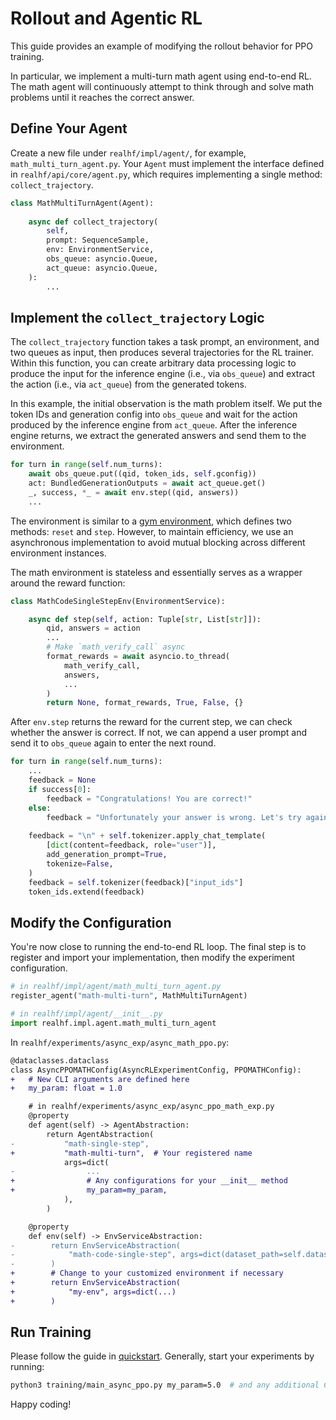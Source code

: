 # Rollout and Agentic RL

This guide provides an example of modifying the rollout behavior for PPO training.

In particular, we implement a multi-turn math agent using end-to-end RL. The math agent will continuously attempt to think through and solve math problems until it reaches the correct answer.

## Define Your Agent

Create a new file under `realhf/impl/agent/`, for example, `math_multi_turn_agent.py`. Your `Agent` must implement the interface defined in `realhf/api/core/agent.py`, which requires implementing a single method: `collect_trajectory`.

```python
class MathMultiTurnAgent(Agent):
    
    async def collect_trajectory(
        self,
        prompt: SequenceSample,
        env: EnvironmentService,
        obs_queue: asyncio.Queue,
        act_queue: asyncio.Queue,
    ):
        ...
```

## Implement the `collect_trajectory` Logic

The `collect_trajectory` function takes a task prompt, an environment, and two queues as input, then produces several trajectories for the RL trainer. Within this function, you can create arbitrary data processing logic to produce the input for the inference engine (i.e., via `obs_queue`) and extract the action (i.e., via `act_queue`) from the generated tokens.

In this example, the initial observation is the math problem itself. We put the token IDs and generation config into `obs_queue` and wait for the action produced by the inference engine from `act_queue`. After the inference engine returns, we extract the generated answers and send them to the environment.

```python
for turn in range(self.num_turns):
    await obs_queue.put((qid, token_ids, self.gconfig))
    act: BundledGenerationOutputs = await act_queue.get()
    _, success, *_ = await env.step((qid, answers))
    ...
```

The environment is similar to a [gym environment](https://github.com/Farama-Foundation/Gymnasium), which defines two methods: `reset` and `step`. However, to maintain efficiency, we use an asynchronous implementation to avoid mutual blocking across different environment instances.

The math environment is stateless and essentially serves as a wrapper around the reward function:

```python
class MathCodeSingleStepEnv(EnvironmentService):

    async def step(self, action: Tuple[str, List[str]]):
        qid, answers = action
        ...
        # Make `math_verify_call` async
        format_rewards = await asyncio.to_thread(
            math_verify_call,
            answers,
            ...
        )
        return None, format_rewards, True, False, {}
```

After `env.step` returns the reward for the current step, we can check whether the answer is correct. If not, we can append a user prompt and send it to `obs_queue` again to enter the next round.

```python
for turn in range(self.num_turns):
    ...
    feedback = None
    if success[0]:
        feedback = "Congratulations! You are correct!"
    else:
        feedback = "Unfortunately your answer is wrong. Let's try again."
    
    feedback = "\n" + self.tokenizer.apply_chat_template(
        [dict(content=feedback, role="user")],
        add_generation_prompt=True,
        tokenize=False,
    )
    feedback = self.tokenizer(feedback)["input_ids"]
    token_ids.extend(feedback)
```

## Modify the Configuration

You're now close to running the end-to-end RL loop. The final step is to register and import your implementation, then modify the experiment configuration.

```python
# in realhf/impl/agent/math_multi_turn_agent.py
register_agent("math-multi-turn", MathMultiTurnAgent)
```

```python
# in realhf/impl/agent/__init__.py
import realhf.impl.agent.math_multi_turn_agent
```

In `realhf/experiments/async_exp/async_math_ppo.py`:

```diff
@dataclasses.dataclass
class AsyncPPOMATHConfig(AsyncRLExperimentConfig, PPOMATHConfig):
+   # New CLI arguments are defined here
+   my_param: float = 1.0

    # in realhf/experiments/async_exp/async_ppo_math_exp.py
    @property
    def agent(self) -> AgentAbstraction:
        return AgentAbstraction(
-           "math-single-step",
+           "math-multi-turn",  # Your registered name
            args=dict(
-                ...
+                # Any configurations for your __init__ method
+                my_param=my_param,
            ),
        )

    @property
    def env(self) -> EnvServiceAbstraction:
-        return EnvServiceAbstraction(
-            "math-code-single-step", args=dict(dataset_path=self.dataset.path)
-        )
+        # Change to your customized environment if necessary
+        return EnvServiceAbstraction(
+            "my-env", args=dict(...)
+        )
```

## Run Training

Please follow the guide in [quickstart](../tutorial/quickstart.md). Generally, start your experiments by running:

```bash
python3 training/main_async_ppo.py my_param=5.0  # and any additional CLI arguments
```

Happy coding!